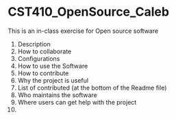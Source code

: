 # CST410_OpenSource_Caleb
This is an in-class exercise for Open source software
1. Description
2. How to collaborate
3. Configurations
4. How to use the Software
5. How to contribute
6. Why the project is useful
7. List of contributed (at the bottom of the Readme file)
8. Who maintains the software
9. Where users can get help with the project
10. 

